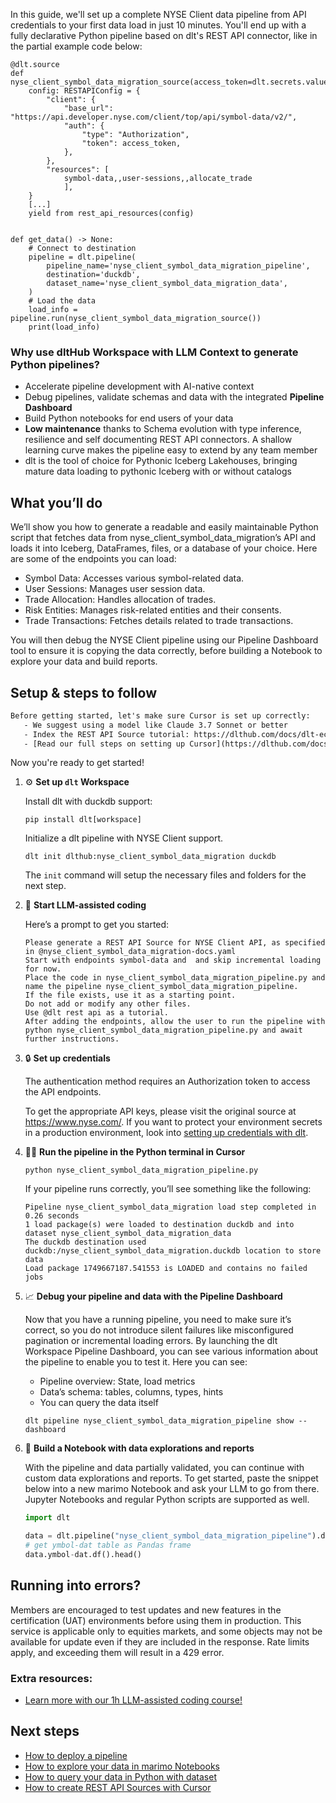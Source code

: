 In this guide, we'll set up a complete NYSE Client data pipeline from API credentials to your first data load in just 10 minutes. You'll end up with a fully declarative Python pipeline based on dlt's REST API connector, like in the partial example code below:

```python-outcome
@dlt.source
def nyse_client_symbol_data_migration_source(access_token=dlt.secrets.value):
    config: RESTAPIConfig = {
        "client": {
            "base_url": "https://api.developer.nyse.com/client/top/api/symbol-data/v2/",
            "auth": {
                "type": "Authorization",
                "token": access_token,
            },
        },
        "resources": [
            symbol-data,,user-sessions,,allocate_trade
            ],
    }
    [...]
    yield from rest_api_resources(config)


def get_data() -> None:
    # Connect to destination
    pipeline = dlt.pipeline(
        pipeline_name='nyse_client_symbol_data_migration_pipeline',
        destination='duckdb',
        dataset_name='nyse_client_symbol_data_migration_data', 
    )
    # Load the data
    load_info = pipeline.run(nyse_client_symbol_data_migration_source())
    print(load_info) 
```

### Why use dltHub Workspace with LLM Context to generate Python pipelines?

- Accelerate pipeline development with AI-native context
- Debug pipelines, validate schemas and data with the integrated **Pipeline Dashboard**
- Build Python notebooks for end users of your data
- **Low maintenance** thanks to Schema evolution with type inference, resilience and self documenting REST API connectors. A shallow learning curve makes the pipeline easy to extend by any team member
- dlt is the tool of choice for Pythonic Iceberg Lakehouses, bringing mature data loading to pythonic Iceberg with or without catalogs

## What you’ll do

We’ll show you how to generate a readable and easily maintainable Python script that fetches data from nyse_client_symbol_data_migration’s API and loads it into Iceberg, DataFrames, files, or a database of your choice. Here are some of the endpoints you can load:

- Symbol Data: Accesses various symbol-related data.
- User Sessions: Manages user session data.
- Trade Allocation: Handles allocation of trades.
- Risk Entities: Manages risk-related entities and their consents.
- Trade Transactions: Fetches details related to trade transactions.

You will then debug the NYSE Client pipeline using our Pipeline Dashboard tool to ensure it is copying the data correctly, before building a Notebook to explore your data and build reports.

## Setup & steps to follow

```default
Before getting started, let's make sure Cursor is set up correctly:
   - We suggest using a model like Claude 3.7 Sonnet or better
   - Index the REST API Source tutorial: https://dlthub.com/docs/dlt-ecosystem/verified-sources/rest_api/ and add it to context as **@dlt rest api**
   - [Read our full steps on setting up Cursor](https://dlthub.com/docs/dlt-ecosystem/llm-tooling/cursor-restapi#23-configuring-cursor-with-documentation)
```

Now you're ready to get started!

1. ⚙️ **Set up `dlt` Workspace**
    
    Install dlt with duckdb support:
    ```shell
    pip install dlt[workspace]
    ```

    Initialize a dlt pipeline with NYSE Client support.
    ```shell
    dlt init dlthub:nyse_client_symbol_data_migration duckdb
    ```

    The `init` command will setup the necessary files and folders for the next step.
    
2. 🤠 **Start LLM-assisted coding**
    
    Here’s a prompt to get you started:
    
    ```prompt
    Please generate a REST API Source for NYSE Client API, as specified in @nyse_client_symbol_data_migration-docs.yaml 
    Start with endpoints symbol-data and  and skip incremental loading for now. 
    Place the code in nyse_client_symbol_data_migration_pipeline.py and name the pipeline nyse_client_symbol_data_migration_pipeline. 
    If the file exists, use it as a starting point. 
    Do not add or modify any other files. 
    Use @dlt rest api as a tutorial. 
    After adding the endpoints, allow the user to run the pipeline with python nyse_client_symbol_data_migration_pipeline.py and await further instructions.
    ```

    
3. 🔒 **Set up credentials** 
    
    The authentication method requires an Authorization token to access the API endpoints.
    
    To get the appropriate API keys, please visit the original source at https://www.nyse.com/.
    If you want to protect your environment secrets in a production environment, look into [setting up credentials with dlt](https://dlthub.com/docs/walkthroughs/add_credentials).
    
4. 🏃‍♀️ **Run the pipeline in the Python terminal in Cursor**
    
    ```shell
    python nyse_client_symbol_data_migration_pipeline.py
    ```
    
    If your pipeline runs correctly, you’ll see something like the following:
    
    ```shell
    Pipeline nyse_client_symbol_data_migration load step completed in 0.26 seconds
    1 load package(s) were loaded to destination duckdb and into dataset nyse_client_symbol_data_migration_data
    The duckdb destination used duckdb:/nyse_client_symbol_data_migration.duckdb location to store data
    Load package 1749667187.541553 is LOADED and contains no failed jobs
    ```
    
5. 📈 **Debug your pipeline and data with the Pipeline Dashboard**

    Now that you have a running pipeline, you need to make sure it’s correct, so you do not introduce silent failures like misconfigured pagination or incremental loading errors. By launching the dlt Workspace Pipeline Dashboard, you can see various information about the pipeline to enable you to test it. Here you can see:
    - Pipeline overview: State, load metrics
    - Data’s schema: tables, columns, types, hints
    - You can query the data itself
    
    ```shell
    dlt pipeline nyse_client_symbol_data_migration_pipeline show --dashboard
    ```
    
6. 🐍 **Build a Notebook with data explorations and reports**

    With the pipeline and data partially validated, you can continue with custom data explorations and reports. To get started, paste the snippet below into a new marimo Notebook and ask your LLM to go from there. Jupyter Notebooks and regular Python scripts are supported as well.

    
    ```python
    import dlt

   data = dlt.pipeline("nyse_client_symbol_data_migration_pipeline").dataset()
   # get ymbol-dat table as Pandas frame
   data.ymbol-dat.df().head()
    ```

## Running into errors?

Members are encouraged to test updates and new features in the certification (UAT) environments before using them in production. This service is applicable only to equities markets, and some objects may not be available for update even if they are included in the response. Rate limits apply, and exceeding them will result in a 429 error.

### Extra resources:

- [Learn more with our 1h LLM-assisted coding course!](https://www.youtube.com/watch?v=GGid70rnJuM)

## Next steps

- [How to deploy a pipeline](https://dlthub.com/docs/walkthroughs/deploy-a-pipeline)
- [How to explore your data in marimo Notebooks](https://dlthub.com/docs/general-usage/dataset-access/marimo)
- [How to query your data in Python with dataset](https://dlthub.com/docs/general-usage/dataset-access/dataset)
- [How to create REST API Sources with Cursor](https://dlthub.com/docs/dlt-ecosystem/llm-tooling/cursor-restapi)